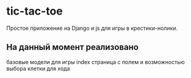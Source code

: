# tic-tac-toe

Простое приложение на Django и js для игры в крестики-нолики.

## На данный момент реализовано

базовые модели для игры
index страница с полем и возможностью выбора клетки для хода
